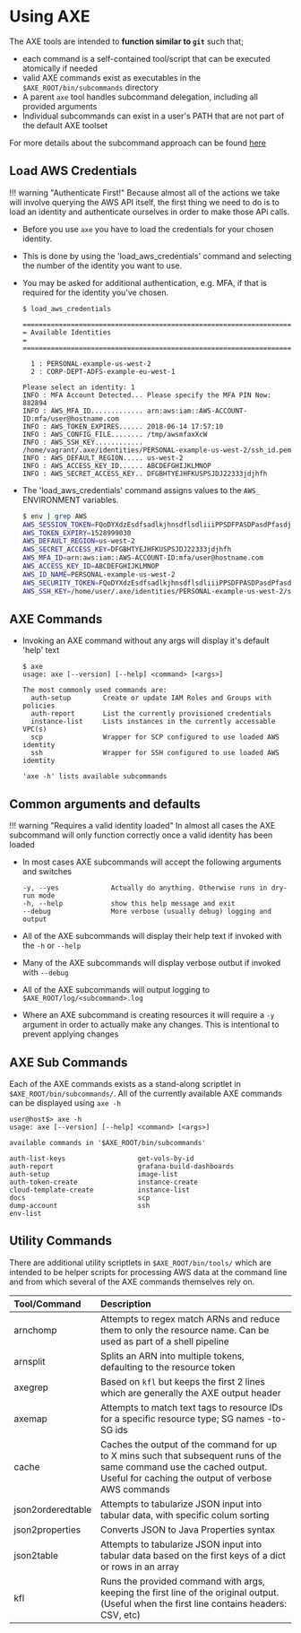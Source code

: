 # Using AXE

The AXE tools are intended to **function similar to `git`** such that;

 - each command is a self-contained tool/script that can be executed atomically if needed
 - valid AXE commands exist as executables in the `$AXE_ROOT/bin/subcommands` directory
 - A parent `axe` tool handles subcommand delegation, including all provided arguments
 - Individual subcommands can exist in a user's PATH that are not part of the default AXE toolset

For more details about the subcommand approach can be found [here](https://www.kernel.org/pub/software/scm/git/docs/howto/new-command.html)

## Load AWS Credentials

!!! warning "Authenticate First!"
    Because almost all of the actions we take will involve querying the AWS API itself, the first thing we need to do is to load an identity and authenticate ourselves in order to make those APi calls.

- Before you use `axe` you have to load the credentials for your chosen identity.
- This is done by using the 'load_aws_credentials' command and selecting the number of the identity you want to use.
- You may be asked for additional authentication, e.g. MFA, if that is required for the identity you've chosen.

    ```
	$ load_aws_credentials

	==================================================================================================
	= Available Identities                                                                           =
	==================================================================================================

	  1 : PERSONAL-example-us-west-2
	  2 : CORP-DEPT-ADFS-example-eu-west-1

	Please select an identity: 1
	INFO : MFA Account Detected... Please specify the MFA PIN Now: 882894
	INFO : AWS_MFA_ID............. arn:aws:iam::AWS-ACCOUNT-ID:mfa/user@hostname.com
	INFO : AWS_TOKEN_EXPIRES...... 2018-06-14 17:57:10
	INFO : AWS_CONFIG_FILE........ /tmp/awsmfaxXcW
	INFO : AWS_SSH_KEY............ /home/vagrant/.axe/identities/PERSONAL-example-us-west-2/ssh_id.pem
	INFO : AWS_DEFAULT_REGION..... us-west-2
	INFO : AWS_ACCESS_KEY_ID...... ABCDEFGHIJKLMNOP
	INFO : AWS_SECRET_ACCESS_KEY.. DFGBHTYEJHFKUSPSJDJ22333jdjhfh
    ```

- The 'load_aws_credentials' command assigns values to the `AWS_` ENVIRONMENT variables.

    ```bash
	$ env | grep AWS
	AWS_SESSION_TOKEN=FQoDYXdzEsdfsadlkjhnsdflsdliiiPPSDFPASDPasdPfasdjasdrasdfsadrjsdfPPfasdjasdlkjrSDASDFsadfASDASDrfasdrsadfAasdFSDwbennyoH4W5G/YsNoRJiY+YiIdVnk/FlDmRxa8VKwR+LQcvdSSLyNdXzSK3UpPQuA3/CqawM6EEDervIyjEo9MHy3oGdkrCpZXIQGOwwIc4i9I2P6ErPOEDAoxHVaoNCq4xJjRMtMp6je1PUAAnzri862Hwo78KK2QU=
	AWS_TOKEN_EXPIRY=1528999030
	AWS_DEFAULT_REGION=us-west-2
	AWS_SECRET_ACCESS_KEY=DFGBHTYEJHFKUSPSJDJ22333jdjhfh
	AWS_MFA_ID=arn:aws:iam::AWS-ACCOUNT-ID:mfa/user@hostname.com
	AWS_ACCESS_KEY_ID=ABCDEFGHIJKLMNOP
	AWS_ID_NAME=PERSONAL-example-us-west-2
	AWS_SECURITY_TOKEN=FQoDYXdzEsdfsadlkjhnsdflsdliiiPPSDFPASDPasdPfasdjasdrasdfsadrjsdfPPfasdjasdlkjrSDASDFsadfASDASDrfasdrsadfAasdFSDwbennyoH4W5G/YsNoRJiY+YiIdVnk/FlDmRxa8VKwR+LQcvdSSLyNdXzSK3UpPQuA3/CqawM6EEDervIyjEo9MHy3oGdkrCpZXIQGOwwIc4i9I2P6ErPOEDAoxHVaoNCq4xJjRMtMp6je1PUAAnzri862Hwo78KK2QU=
	AWS_SSH_KEY=/home/user/.axe/identities/PERSONAL-example-us-west-2/ssh_id.pem
	```


## AXE Commands

 - Invoking an AXE command without any args will display it's default 'help' text

    ```
    $ axe
    usage: axe [--version] [--help] <command> [<args>]

    The most commonly used commands are:
      auth-setup        Create or update IAM Roles and Groups with policies
      auth-report       List the currently provisioned credentials
      instance-list     Lists instances in the currently accessable VPC(s)
      scp               Wrapper for SCP configured to use loaded AWS idemtity
      ssh               Wrapper for SSH configured to use loaded AWS idemtity

    'axe -h' lists available subcommands
    ```

## Common arguments and defaults

!!! warning "Requires a valid identity loaded"
    In almost all cases the AXE subcommand will only function correctly once a valid identity has been loaded

 - In most cases AXE subcommands will accept the following arguments and switches

    ```
    -y, --yes             Actually do anything. Otherwise runs in dry-run mode
    -h, --help            show this help message and exit
    --debug               More verbose (usually debug) logging and output
    ```

 - All of the AXE subcommands will display their help text if invoked with the `-h` or `--help`
 - Many of the AXE subcommands will display verbose outbut if invoked with `--debug`
 - All of the AXE subcommands will output logging to `$AXE_ROOT/log/<subcommand>.log`
 - Where an AXE subcommand is creating resources it will require a `-y` argument in order to actually make any changes. This is intentional to prevent applying changes


## AXE Sub Commands

Each of the AXE commands exists as a stand-along scriptlet in `$AXE_ROOT/bin/subcommands/`. All of the currently available AXE commands can be displayed using `axe -h`

```
user@host$> axe -h
usage: axe [--version] [--help] <command> [<args>]

available commands in '$AXE_ROOT/bin/subcommands'

auth-list-keys                  get-vols-by-id
auth-report                     grafana-build-dashboards
auth-setup                      image-list
auth-token-create               instance-create
cloud-template-create           instance-list
docs                            scp
dump-account                    ssh
env-list
```


## Utility Commands

There are additional utility scriptlets in `$AXE_ROOT/bin/tools/` which are intended to be helper scripts for processing AWS data at the command line and from which several of the AXE commands themselves rely on.

| Tool/Command      | Description                                                                                                                                                                  |
|:------------------|:-----------------------------------------------------------------------------------------------------------------------------------------------------------------------------|
| arnchomp          | Attempts to regex match ARNs and reduce them to only the resource name. Can be used as part of a shell pipeline                                                              |
| arnsplit          | Splits an ARN into multiple tokens, defaulting to the resource token                                                                                                         |
| axegrep           | Based on `kfl` but keeps the first 2 lines which are generally the AXE output header                                                                                         |
| axemap            | Attempts to match text tags to resource IDs for a specific resource type; SG names -to- SG ids                                                                               |
| cache             | Caches the output of the command for up to X mins such that subsequent runs of the same command use the cached output. Useful for caching the output of verbose AWS commands |
| json2orderedtable | Attempts to tabularize JSON input into tabular data, with specific colum sorting                                                                                             |
| json2properties   | Converts JSON to Java Properties syntax                                                                                                                                      |
| json2table        | Attempts to tabularize JSON input into tabular data based on the first keys of a dict or rows in an array                                                                    |
| kfl               | Runs the provided command with args, keeping the first line of the original output. (Useful when the first line contains headers: CSV, etc)                                  |
